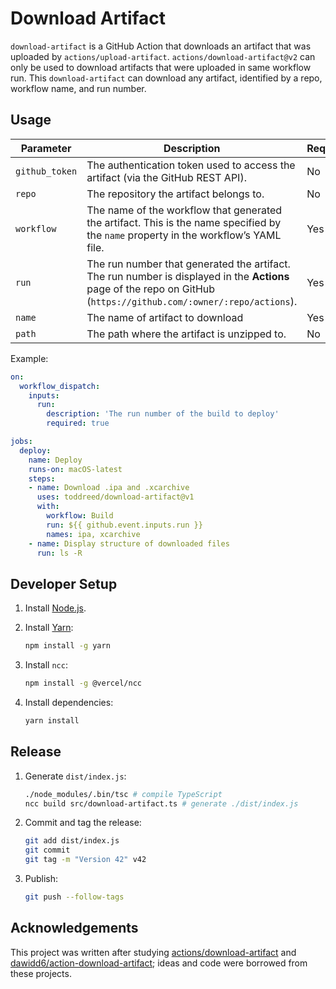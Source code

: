 # Download Artifact

`download-artifact` is a GitHub Action that downloads an artifact that was uploaded by `actions/upload-artifact`. `actions/download-artifact@v2` can only be used to download artifacts that were uploaded in same workflow run. This `download-artifact` can download any artifact, identified by a repo, workflow name, and run number.

## Usage

| Parameter      | Description                                                  | Required | Default                  |
| -------------- | ------------------------------------------------------------ | -------- | ------------------------ |
| `github_token` | The authentication token used to access the artifact (via the GitHub REST API). | No       | `${{github.token}}`      |
| `repo`         | The repository the artifact belongs to.                      | No       | `${{github.repository}}` |
| `workflow`     | The name of the workflow that generated the artifact. This is the name specified by the `name` property in the workflow’s YAML file. | Yes      |                          |
| `run`          | The run number that generated the artifact. The run number is displayed in the **Actions** page of the repo on GitHub (`https://github.com/:owner/:repo/actions`). | Yes      |                          |
| `name`         | The name of artifact to download                             | Yes      |                          |
| `path`         | The path where the artifact is unzipped to.                  | No       | `./`                     |

Example:

```yaml
on:
  workflow_dispatch:
    inputs:
      run:
        description: 'The run number of the build to deploy'
        required: true

jobs:
  deploy:
    name: Deploy
    runs-on: macOS-latest
    steps:
    - name: Download .ipa and .xcarchive
      uses: toddreed/download-artifact@v1
      with:
        workflow: Build
        run: ${{ github.event.inputs.run }}
        names: ipa, xcarchive
    - name: Display structure of downloaded files
      run: ls -R
```

## Developer Setup

1. Install [Node.js](https://nodejs.org/en/download/).

2. Install [Yarn](https://yarnpkg.com):

   ```sh
   npm install -g yarn
   ```

3. Install `ncc`:

   ```sh
   npm install -g @vercel/ncc
   ```

4. Install dependencies:

   ```sh
   yarn install
   ```

## Release

1. Generate `dist/index.js`:

   ```sh
   ./node_modules/.bin/tsc # compile TypeScript
   ncc build src/download-artifact.ts # generate ./dist/index.js
   ```

2. Commit and tag the release:

   ```sh
   git add dist/index.js
   git commit
   git tag -m "Version 42" v42
   ```

3. Publish:

   ```sh
   git push --follow-tags
   ```

   
## Acknowledgements

This project was written after studying [actions/download-artifact](https://github.com/actions/download-artifact) and [dawidd6/action-download-artifact](https://github.com/dawidd6/action-download-artifact);  ideas and code were borrowed from these projects.